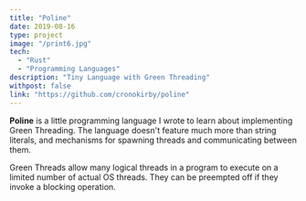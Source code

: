 ```yaml
---
title: "Poline"
date: 2019-08-16
type: project
image: "/print6.jpg"
tech:
  - "Rust"
  - "Programming Languages"
description: "Tiny Language with Green Threading"
withpost: false
link: "https://github.com/cronokirby/poline"
---
```

**Poline** is a little programming language I wrote to learn
about implementing Green Threading. The language
doesn't feature much more than string literals, and mechanisms
for spawning threads and communicating between them.

Green Threads allow many logical threads in a program to
execute on a limited number of actual OS threads. They
can be preempted off if they invoke a blocking operation.
<!--more-->
